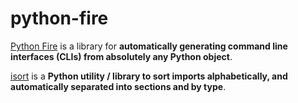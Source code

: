 # python-fire

[Python Fire](https://github.com/google/python-fire) is a library for **automatically generating command line interfaces (CLIs) from absolutely any Python object**.

[isort](https://github.com/PyCQA/isort)  is a **Python utility / library to sort imports alphabetically, and automatically separated into sections and by type**.



